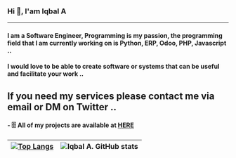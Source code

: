 ### Hi 👋, I'am Iqbal A
---
<!-- [![Visits Badge](https://badges.pufler.dev/visits/rahmansaleh7/rahmansaleh7)](https://badges.pufler.dev)
[![Repos Badge](https://badges.pufler.dev/repos/rahmansaleh7)](https://badges.pufler.dev)
[![Gists Badge](https://badges.pufler.dev/gists/rahmansaleh7)](https://badges.pufler.dev)
 -->

#### I am a Software Engineer, Programming is my passion, the programming field that I am currently working on is Python, ERP, Odoo, PHP, Javascript ..
#### I would love to be able to create software or systems that can be useful and facilitate your work ..

## If you need my services please contact me via email or DM on Twitter ..
<!-- ![instagram](https://user-images.githubusercontent.com/34675781/108457312-fbd25280-72a4-11eb-886e-849d25580597.png) -->
#### - 🗄️ All of my projects are available at [HERE](https://github.com/rahmansaleh7)

| [![Top Langs](https://github-readme-stats.vercel.app/api/top-langs/?username=rahmansaleh7&layout=compact)](https://github.com/rahmansaleh7/github-readme-stats) | ![Iqbal A. GitHub stats](https://github-readme-stats.vercel.app/api?username=rahmansaleh7&show_icons=true&theme=tokyonight) | 
|    :----:   |    :----:   |





<!--
**rahmansaleh7/rahmansaleh7** is a ✨ _special_ ✨ repository because its `README.md` (this file) appears on your GitHub profile.

Here are some ideas to get you started:

- 🔭 I’m currently working on ...
- 🌱 I’m currently learning ...
- 👯 I’m looking to collaborate on ...
- 🤔 I’m looking for help with ...
- 💬 Ask me about ...
- 📫 How to reach me: ...
- 😄 Pronouns: ...
- ⚡ Fun fact: ...
-->
